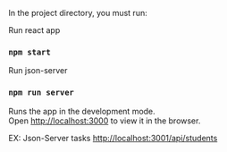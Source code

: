 In the project directory, you must run:

Run react app

### `npm start`

Run json-server

### `npm run server`

Runs the app in the development mode.\
Open [http://localhost:3000](http://localhost:3000) to view it in the browser.

EX: Json-Server tasks
[http://localhost:3001/api/students](http://localhost:3001/api/students)
